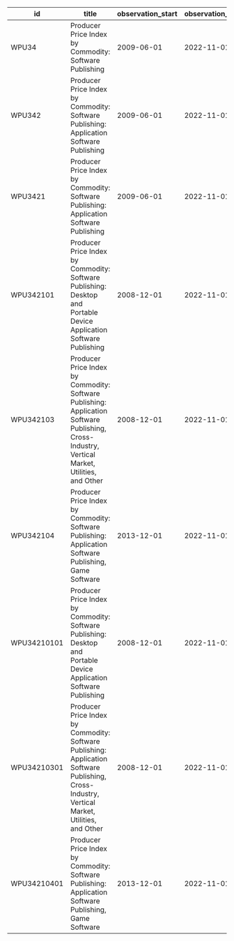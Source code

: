 | id          | title                                                                                                                                          | observation_start   | observation_end   |
|-------------|------------------------------------------------------------------------------------------------------------------------------------------------|---------------------|-------------------|
| WPU34       | Producer Price Index by Commodity: Software Publishing                                                                                         | 2009-06-01          | 2022-11-01        |
| WPU342      | Producer Price Index by Commodity: Software Publishing: Application Software Publishing                                                        | 2009-06-01          | 2022-11-01        |
| WPU3421     | Producer Price Index by Commodity: Software Publishing: Application Software Publishing                                                        | 2009-06-01          | 2022-11-01        |
| WPU342101   | Producer Price Index by Commodity: Software Publishing: Desktop and Portable Device Application Software Publishing                            | 2008-12-01          | 2022-11-01        |
| WPU342103   | Producer Price Index by Commodity: Software Publishing: Application Software Publishing, Cross-Industry, Vertical Market, Utilities, and Other | 2008-12-01          | 2022-11-01        |
| WPU342104   | Producer Price Index by Commodity: Software Publishing: Application Software Publishing, Game Software                                         | 2013-12-01          | 2022-11-01        |
| WPU34210101 | Producer Price Index by Commodity: Software Publishing: Desktop and Portable Device Application Software Publishing                            | 2008-12-01          | 2022-11-01        |
| WPU34210301 | Producer Price Index by Commodity: Software Publishing: Application Software Publishing, Cross-Industry, Vertical Market, Utilities, and Other | 2008-12-01          | 2022-11-01        |
| WPU34210401 | Producer Price Index by Commodity: Software Publishing: Application Software Publishing, Game Software                                         | 2013-12-01          | 2022-11-01        |